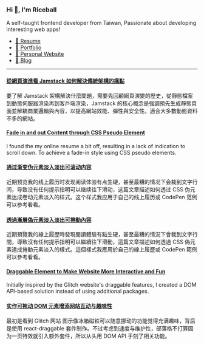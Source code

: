 <h3 >Hi 👋, I'm Riceball</h3>
<p>A self-taught frontend developer from Taiwan, Passionate about developing interesting web apps!</p>

- [📜 Resume](https://weweweb.pages.dev/en/resume/)
- [💼 Portfolio](https://weweweb.pages.dev/en/work/)
- [🏡 Personal Website](https://weweweb.pages.dev/en/)
- [📝 Blog](https://www.webdong.dev/en/)
---

<!--START_SECTION:feed-->
#### [從網頁演進看 Jamstack 如何解決傳統架構的痛點](https:&#x2F;&#x2F;www.webdong.dev&#x2F;zh-tw&#x2F;post&#x2F;jamstack&#x2F;) 
要了解 Jamstack 架構解決什麼問題，需要先回顧網頁演變的歷史，從靜態檔案到動態伺服器渲染再到客戶端渲染，Jamstack 的核心概念是強調預先生成靜態頁面並解耦商業邏輯與內容，以提高網站效能、彈性與安全性。適合大多數動態資料不多的網站。
#### [Fade in and out Content through CSS Pseudo Element](https:&#x2F;&#x2F;www.webdong.dev&#x2F;en&#x2F;post&#x2F;fade-in-and-out-content-through-css-pseudo-element&#x2F;) 
I found the my online resume a bit off, resulting in a lack of indication to scroll down. To achieve a fade-in style using CSS pseudo elements.
#### [通过渐变伪元素淡入淡出可滚动内容](https:&#x2F;&#x2F;www.webdong.dev&#x2F;zh-cn&#x2F;post&#x2F;fade-in-and-out-content-through-css-pseudo-element&#x2F;) 
近期预览我的线上履历时发现阅读体验有点生硬，甚至最糟的情况下会裁到文字行间，导致没有任何提示指明可以继续往下滑动，这篇文章描述如何透过 CSS 伪元素达成卷动元素淡入的样式。这个样式我应用于自己的线上履历或 CodePen 范例可以参考看看。
#### [透過漸層偽元素淡入淡出可捲動內容](https:&#x2F;&#x2F;www.webdong.dev&#x2F;zh-tw&#x2F;post&#x2F;fade-in-and-out-content-through-css-pseudo-element&#x2F;) 
近期預覽我的線上履歷時發現閱讀體驗有點生硬，甚至最糟的情況下會裁到文字行間，導致沒有任何提示指明可以繼續往下滑動，這篇文章描述如何透過 CSS 偽元素達成捲動元素淡入的樣式。這個樣式我應用於自己的線上履歷或 CodePen 範例可以參考看看。
#### [Draggable Element to Make Website More Interactive and Fun](https:&#x2F;&#x2F;www.webdong.dev&#x2F;en&#x2F;post&#x2F;implement-draggable-dom-element-to-make-website-more-interactive-and-fun&#x2F;) 
Initially inspired by the Glitch website&#39;s draggable features, I created a DOM API-based solution instead of using additional packages.
#### [实作可拖动 DOM 元素增添网站互动与趣味性](https:&#x2F;&#x2F;www.webdong.dev&#x2F;zh-cn&#x2F;post&#x2F;implement-draggable-dom-element-to-make-website-more-interactive-and-fun&#x2F;) 
最初是看到 Glitch 网站 图示像冰箱磁铁可以随意挪动的功能觉得充满趣味，背后是使用 react-draggable 套件制作。不过考虑到速度与维护性，部落格不打算因为一页特效就引入额外套件，所以从头用 DOM API 手刻了相关功能。
<!--END_SECTION:feed-->

